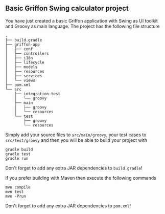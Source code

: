 Basic Griffon Swing calculator project
----------------------------------

You have just created a basic Griffon application with Swing as UI toolkit
and Groovy as main language. The project has the following file structure

    .
    ├── build.gradle
    ├── griffon-app
    │   ├── conf
    │   ├── controllers
    │   ├── i18n
    │   ├── lifecycle
    │   ├── models
    │   ├── resources
    │   ├── services
    │   └── views
    ├── pom.xml
    └── src
        ├── integration-test
        │   └── groovy
        ├── main
        │   ├── groovy
        │   └── resources
        └── test
            ├── groovy
            └── resources

Simply add your source files to `src/main/groovy`, your test cases to
`src/test/groovy` and then you will be able to build your project with

    gradle build
    gradle test
    gradle run

Don't forget to add any extra JAR dependencies to `build.gradle`!

If you prefer building with Maven then execute the following commands

    mvn compile
    mvn test
    mvn -Prun

Don't forget to add any extra JAR dependencies to `pom.xml`!
